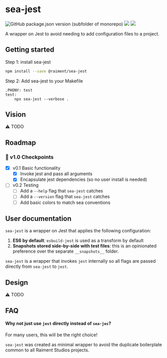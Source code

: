 # sea-jest

![GitHub package.json version (subfolder of monorepo)](https://img.shields.io/github/package-json/v/raiment-studios/monorepo?filename=source%2Fprojects%2Fsea%2Fapps%2Fsea-jest%2Fpackage.json)
![](https://img.shields.io/badge/license-MIT-039)
[![](https://img.shields.io/badge/feedback-welcome!-1a6)](https://github.com/raiment-studios/monorepo/discussions)

A wrapper on Jest to avoid needing to add configuration files to a project.

## Getting started

Step 1: install sea-jest

```bash
npm install --save @raiment/sea-jest
```

Step 2: Add sea-jest to your Makefile

```make
.PHONY: test
test:
    npx sea-jest --verbose .
```

## Vision

⚠️ TODO

## Roadmap

### 🏁 v1.0 Checkpoints

-   [x] v0.1 Basic functionality
    -   [x] Invoke jest and pass all arguments
    -   [x] Encapsulate jest dependencies (so no user install is needed)
-   [ ] v0.2 Testing
    -   [ ] Add a `--help` flag that `sea-jest` catches
    -   [ ] Add a `--version` flag that `sea-jest` catches
    -   [ ] Add basic colors to match sea conventions

## User documentation

`sea-jest` is a wrapper on Jest that applies the following configuration:

1. **ES6 by default**: `esbuild-jest` is used as a transform by default
2. **Snapshots stored side-by-side with test files**: this is an opinionated preference over the separate `__snapshots__` folder.

`sea-jest` is a wrapper that invokes `jest` internally so all flags are passed directly from `sea-jest` to `jest`.

## Design

⚠️ TODO

## FAQ

#### Why not just use `jest` directly instead of `sea-jes`?

For many users, this will be the right choice!

`sea-jest` was created as minimal wrapper to avoid the duplicate boilerplate common to all Raiment Studios projects. 
